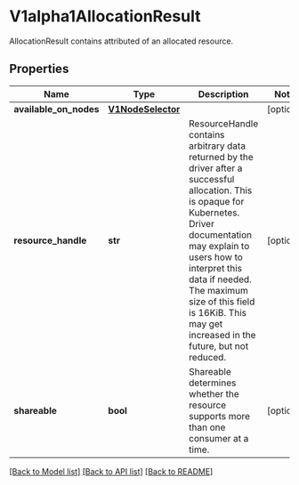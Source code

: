 # V1alpha1AllocationResult

AllocationResult contains attributed of an allocated resource.

## Properties
Name | Type | Description | Notes
------------ | ------------- | ------------- | -------------
**available_on_nodes** | [**V1NodeSelector**](V1NodeSelector.md) |  | [optional] 
**resource_handle** | **str** | ResourceHandle contains arbitrary data returned by the driver after a successful allocation. This is opaque for Kubernetes. Driver documentation may explain to users how to interpret this data if needed.  The maximum size of this field is 16KiB. This may get increased in the future, but not reduced. | [optional] 
**shareable** | **bool** | Shareable determines whether the resource supports more than one consumer at a time. | [optional] 

[[Back to Model list]](../README.md#documentation-for-models) [[Back to API list]](../README.md#documentation-for-api-endpoints) [[Back to README]](../README.md)


